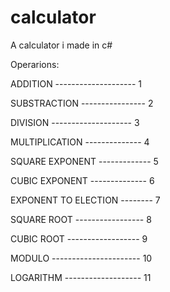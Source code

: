 # calculator

A calculator i made in c#

Operarions:

ADDITION -------------------- 1

SUBSTRACTION ---------------- 2

DIVISION -------------------- 3

MULTIPLICATION -------------- 4

SQUARE EXPONENT ------------- 5

CUBIC EXPONENT -------------- 6

EXPONENT TO ELECTION -------- 7

SQUARE ROOT ----------------- 8

CUBIC ROOT ------------------ 9

MODULO ---------------------- 10

LOGARITHM ------------------- 11
